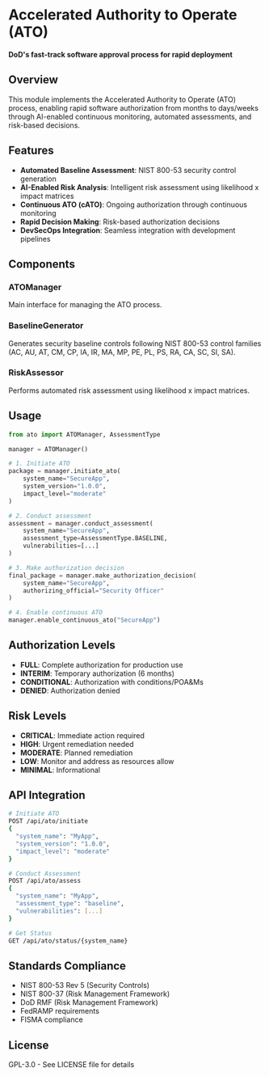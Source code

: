 # Accelerated Authority to Operate (ATO)

**DoD's fast-track software approval process for rapid deployment**

## Overview

This module implements the Accelerated Authority to Operate (ATO) process, enabling rapid software authorization from months to days/weeks through AI-enabled continuous monitoring, automated assessments, and risk-based decisions.

## Features

- **Automated Baseline Assessment**: NIST 800-53 security control generation
- **AI-Enabled Risk Analysis**: Intelligent risk assessment using likelihood x impact matrices
- **Continuous ATO (cATO)**: Ongoing authorization through continuous monitoring
- **Rapid Decision Making**: Risk-based authorization decisions
- **DevSecOps Integration**: Seamless integration with development pipelines

## Components

### ATOManager
Main interface for managing the ATO process.

### BaselineGenerator
Generates security baseline controls following NIST 800-53 control families (AC, AU, AT, CM, CP, IA, IR, MA, MP, PE, PL, PS, RA, CA, SC, SI, SA).

### RiskAssessor
Performs automated risk assessment using likelihood x impact matrices.

## Usage

```python
from ato import ATOManager, AssessmentType

manager = ATOManager()

# 1. Initiate ATO
package = manager.initiate_ato(
    system_name="SecureApp",
    system_version="1.0.0",
    impact_level="moderate"
)

# 2. Conduct assessment
assessment = manager.conduct_assessment(
    system_name="SecureApp",
    assessment_type=AssessmentType.BASELINE,
    vulnerabilities=[...]
)

# 3. Make authorization decision
final_package = manager.make_authorization_decision(
    system_name="SecureApp",
    authorizing_official="Security Officer"
)

# 4. Enable continuous ATO
manager.enable_continuous_ato("SecureApp")
```

## Authorization Levels

- **FULL**: Complete authorization for production use
- **INTERIM**: Temporary authorization (6 months)
- **CONDITIONAL**: Authorization with conditions/POA&Ms
- **DENIED**: Authorization denied

## Risk Levels

- **CRITICAL**: Immediate action required
- **HIGH**: Urgent remediation needed
- **MODERATE**: Planned remediation
- **LOW**: Monitor and address as resources allow
- **MINIMAL**: Informational

## API Integration

```bash
# Initiate ATO
POST /api/ato/initiate
{
  "system_name": "MyApp",
  "system_version": "1.0.0",
  "impact_level": "moderate"
}

# Conduct Assessment
POST /api/ato/assess
{
  "system_name": "MyApp",
  "assessment_type": "baseline",
  "vulnerabilities": [...]
}

# Get Status
GET /api/ato/status/{system_name}
```

## Standards Compliance

- NIST 800-53 Rev 5 (Security Controls)
- NIST 800-37 (Risk Management Framework)
- DoD RMF (Risk Management Framework)
- FedRAMP requirements
- FISMA compliance

## License

GPL-3.0 - See LICENSE file for details
